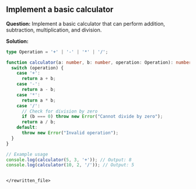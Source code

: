 ## Implement a basic calculator

**Question:** Implement a basic calculator that can perform addition, subtraction, multiplication, and division.

**Solution:**
```typescript
type Operation = '+' | '-' | '*' | '/';

function calculator(a: number, b: number, operation: Operation): number {
  switch (operation) {
    case '+':
      return a + b;
    case '-':
      return a - b;
    case '*':
      return a * b;
    case '/':
      // Check for division by zero
      if (b === 0) throw new Error("Cannot divide by zero");
      return a / b;
    default:
      throw new Error("Invalid operation");
  }
}

// Example usage
console.log(calculator(5, 3, '+')); // Output: 8
console.log(calculator(10, 2, '/')); // Output: 5
```
```

</rewritten_file>
